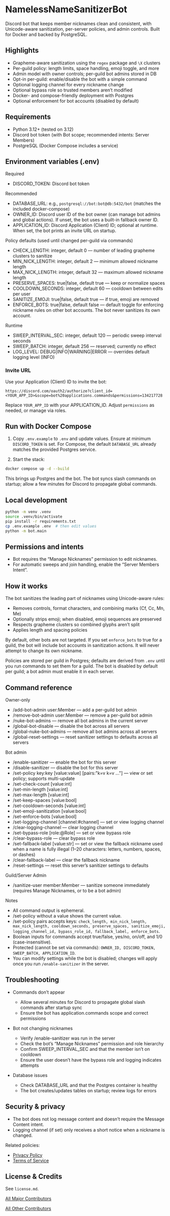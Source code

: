 # NamelessNameSanitizerBot

Discord bot that keeps member nicknames clean and consistent, with Unicode-aware sanitization, per-server policies, and admin controls. Built for Docker and backed by PostgreSQL.

## Highlights

- Grapheme-aware sanitization using the `regex` package and `\X` clusters
- Per-guild policy: length limits, space handling, emoji toggle, and more
- Admin model with owner controls; per-guild bot admins stored in DB
- Opt-in per-guild: enable/disable the bot with a simple command
- Optional logging channel for every nickname change
- Optional bypass role so trusted members aren’t modified
- Docker- and compose-friendly deployment with Postgres
- Optional enforcement for bot accounts (disabled by default)

## Requirements

- Python 3.12+ (tested on 3.12)
- Discord bot token (with Bot scope; recommended intents: Server Members)
- PostgreSQL (Docker Compose includes a service)

## Environment variables (.env)

Required

- DISCORD_TOKEN: Discord bot token

Recommended

- DATABASE_URL: e.g., `postgresql://bot:bot@db:5432/bot` (matches the included docker-compose)
- OWNER_ID: Discord user ID of the bot owner (can manage bot admins and global actions). If unset, the bot uses a built-in fallback owner ID.
- APPLICATION_ID: Discord Application (Client) ID; optional at runtime. When set, the bot prints an invite URL on startup.

Policy defaults (used until changed per-guild via commands)

- CHECK_LENGTH: integer, default 0 — number of leading grapheme clusters to sanitize
- MIN_NICK_LENGTH: integer, default 2 — minimum allowed nickname length
- MAX_NICK_LENGTH: integer, default 32 — maximum allowed nickname length
- PRESERVE_SPACES: true|false, default true — keep or normalize spaces
- COOLDOWN_SECONDS: integer, default 60 — cooldown between edits per user
- SANITIZE_EMOJI: true|false, default true — if true, emoji are removed
- ENFORCE_BOTS: true|false, default false — default toggle for enforcing nickname rules on other bot accounts. The bot never sanitizes its own account.

Runtime

- SWEEP_INTERVAL_SEC: integer, default 120 — periodic sweep interval seconds
- SWEEP_BATCH: integer, default 256 — reserved; currently no effect
- LOG_LEVEL: DEBUG|INFO|WARNING|ERROR — overrides default logging level (INFO)

### Invite URL

Use your Application (Client) ID to invite the bot:

```text
https://discord.com/oauth2/authorize?client_id=<YOUR_APP_ID>&scope=bot%20applications.commands&permissions=134217728
```

Replace `YOUR_APP_ID` with your APPLICATION_ID. Adjust `permissions` as needed, or manage via roles.

## Run with Docker Compose

1) Copy `.env.example` to `.env` and update values. Ensure at minimum `DISCORD_TOKEN` is set. For Compose, the default `DATABASE_URL` already matches the provided Postgres service.

2) Start the stack:

```bash
docker compose up -d --build
```

This brings up Postgres and the bot. The bot syncs slash commands on startup; allow a few minutes for Discord to propagate global commands.

## Local development

```bash
python -m venv .venv
source .venv/bin/activate
pip install -r requirements.txt
cp .env.example .env  # then edit values
python -m bot.main
```

## Permissions and intents

- Bot requires the “Manage Nicknames” permission to edit nicknames.
- For automatic sweeps and join handling, enable the “Server Members Intent”.

## How it works

The bot sanitizes the leading part of nicknames using Unicode-aware rules:

- Removes controls, format characters, and combining marks (Cf, Cc, Mn, Me)
- Optionally strips emoji; when disabled, emoji sequences are preserved
- Respects grapheme clusters so combined glyphs aren’t split
- Applies length and spacing policies

By default, other bots are not targeted. If you set `enforce_bots` to true for a guild, the bot will include bot accounts in sanitization actions. It will never attempt to change its own nickname.

Policies are stored per guild in Postgres; defaults are derived from `.env` until you run commands to set them for a guild. The bot is disabled by default per guild; a bot admin must enable it in each server.

## Command reference

Owner-only

- /add-bot-admin user:Member — add a per-guild bot admin
- /remove-bot-admin user:Member — remove a per-guild bot admin
- /nuke-bot-admins — remove all bot admins in the current server
- /global-bot-disable — disable the bot across all servers
- /global-nuke-bot-admins — remove all bot admins across all servers
- /global-reset-settings — reset sanitizer settings to defaults across all servers

Bot admin

- /enable-sanitizer — enable the bot for this server
- /disable-sanitizer — disable the bot for this server
- /set-policy key:key [value:value] [pairs:"k=v k=v ..."] — view or set policy; supports multi-update
- /set-check-count [value:int]
- /set-min-length [value:int]
- /set-max-length [value:int]
- /set-keep-spaces [value:bool]
- /set-cooldown-seconds [value:int]
- /set-emoji-sanitization [value:bool]
- /set-enforce-bots [value:bool]
- /set-logging-channel [channel:#channel] — set or view logging channel
- /clear-logging-channel — clear logging channel
- /set-bypass-role [role:@Role] — set or view bypass role
- /clear-bypass-role — clear bypass role
- /set-fallback-label [value:str] — set or view the fallback nickname used when a name is fully illegal (1–20 characters: letters, numbers, spaces, or dashes)
- /clear-fallback-label — clear the fallback nickname
- /reset-settings — reset this server’s sanitizer settings to defaults

Guild/Server Admin

- /sanitize-user member:Member — sanitize someone immediately (requires Manage Nicknames, or to be a bot admin)

Notes

- All command output is ephemeral.
- /set-policy without a value shows the current value.
- /set-policy pairs accepts keys: `check_length, min_nick_length, max_nick_length, cooldown_seconds, preserve_spaces, sanitize_emoji, logging_channel_id, bypass_role_id, fallback_label, enforce_bots`.
- Boolean inputs for commands accept true/false, yes/no, on/off, and 1/0 (case-insensitive).
- Protected (cannot be set via commands): `OWNER_ID, DISCORD_TOKEN, SWEEP_BATCH, APPLICATION_ID`.
- You can modify settings while the bot is disabled; changes will apply once you run `/enable-sanitizer` in the server.

## Troubleshooting

- Commands don’t appear
  - Allow several minutes for Discord to propagate global slash commands after startup sync
  - Ensure the bot has application.commands scope and correct permissions

- Bot not changing nicknames
  - Verify /enable-sanitizer was run in the server
  - Check the bot’s “Manage Nicknames” permission and role hierarchy
  - Confirm SWEEP_INTERVAL_SEC and that the member isn’t on cooldown
  - Ensure the user doesn’t have the bypass role and logging indicates attempts

- Database issues
  - Check DATABASE_URL and that the Postgres container is healthy
  - The bot creates/updates tables on startup; review logs for errors

## Security & privacy

- The bot does not log message content and doesn’t require the Message Content intent.
- Logging channel (if set) only receives a short notice when a nickname is changed.

Related policies:

- [Privacy Policy](<./PrivacyPolicy.md>)
- [Terms of Service](<./TermsOfService.md>)

## License & Credits

See `license.md`.

[All Major Contributors](<https://github.com/NanashiTheNameless/NamelessNameSanatizerBot/blob/main/CONTRIBUTORS.md>)

[All Other Contributors](<https://github.com/NanashiTheNameless/NamelessNameSanatizerBot/graphs/contributors>)
